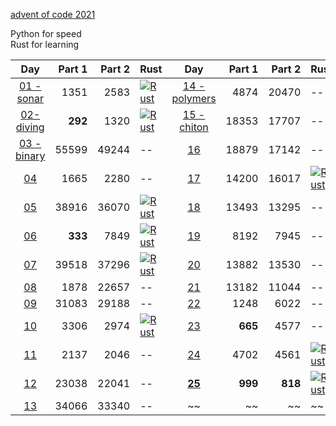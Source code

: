 [advent of code 2021](https://adventofcode.com/)

Python for speed  
Rust for learning  


| Day | Part 1 | Part 2 | Rust | Day | Part 1 | Part 2 | Rust |
|:---:|---:|---:|:---|:---:|---:|---:|:---|
|[01 - sonar](python/01.py)|1351|2583|[![Rust](https://github.com/kelseyduffy/aoc-2021/actions/workflows/rust_day01.yml/badge.svg)](https://github.com/kelseyduffy/aoc-2021/actions/workflows/rust_day01.yml)|[14 - polymers](python/14.py)|4874|20470|--|
|[02- diving](python/02.py)|__292__|1320|[![Rust](https://github.com/kelseyduffy/aoc-2021/actions/workflows/rust_day02.yml/badge.svg)](https://github.com/kelseyduffy/aoc-2021/actions/workflows/rust_day02.yml)|[15 - chiton](python/15.py)|18353|17707|--|
|[03 - binary](python/03.py)|55599|49244|--|[16](python/16.py)|18879|17142|--|
|[04](python/04.py)|1665|2280|--|[17](python/17.py)|14200|16017|[![Rust](https://github.com/kelseyduffy/aoc-2021/actions/workflows/rust_day17.yml/badge.svg)](https://github.com/kelseyduffy/aoc-2021/actions/workflows/rust_day17.yml)|
|[05](python/05.py)|38916|36070|[![Rust](https://github.com/kelseyduffy/aoc-2021/actions/workflows/rust_day05.yml/badge.svg)](https://github.com/kelseyduffy/aoc-2021/actions/workflows/rust_day05.yml)|[18](python/18.py)|13493|13295|--|
|[06](python/06.py)|__333__|7849|[![Rust](https://github.com/kelseyduffy/aoc-2021/actions/workflows/rust_day06.yml/badge.svg)](https://github.com/kelseyduffy/aoc-2021/actions/workflows/rust_day06.yml)|[19](python/19.py)|8192|7945|--|
|[07](python/07.py)|39518|37296|[![Rust](https://github.com/kelseyduffy/aoc-2021/actions/workflows/rust_day07.yml/badge.svg)](https://github.com/kelseyduffy/aoc-2021/actions/workflows/rust_day07.yml)|[20](python/20.py)|13882|13530|--|
|[08](python/08.py)|1878|22657|--|[21](python/21.py)|13182|11044|--|
|[09](python/09.py)|31083|29188|--|[22](python/22.py)|1248|6022|--|
|[10](python/10.py)|3306|2974|[![Rust](https://github.com/kelseyduffy/aoc-2021/actions/workflows/rust_day10.yml/badge.svg)](https://github.com/kelseyduffy/aoc-2021/actions/workflows/rust_day10.yml)|[23](python/23.py)|**665**|4577|--|
|[11](python/11.py)|2137|2046|--|[24](python/24.py)|4702|4561|[![Rust](https://github.com/kelseyduffy/aoc-2021/actions/workflows/rust_day24.yml/badge.svg)](https://github.com/kelseyduffy/aoc-2021/actions/workflows/rust_day24.yml)|
|[12](python/12.py)|23038|22041|--|[__25__]((python/25.py))|**999**|**818**|[![Rust](https://github.com/kelseyduffy/aoc-2021/actions/workflows/rust_day25.yml/badge.svg)](https://github.com/kelseyduffy/aoc-2021/actions/workflows/rust_day25.yml)|
|[13](python/13.py)|34066|33340|--|~~|~~|~~|~~|